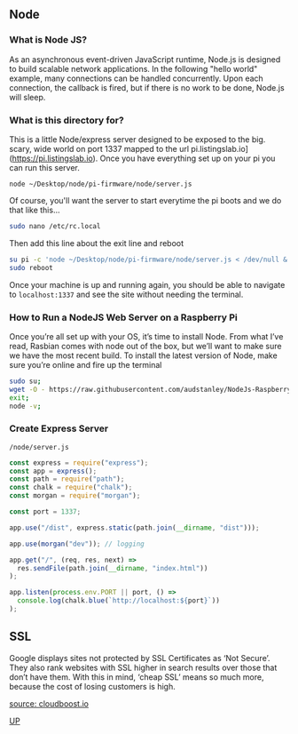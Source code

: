 ## Node

### What is Node JS?

As an asynchronous event-driven JavaScript runtime, Node.js is designed to build scalable network applications. In the following "hello world" example, many connections can be handled concurrently. Upon each connection, the callback is fired, but if there is no work to be done, Node.js will sleep.

### What is this directory for?

This is a little Node/express server designed to be exposed  to the big. scary, wide world on port 1337 mapped to the url  pi.listingslab.io](https://pi.listingslab.io). Once you have everything set up on your pi you can run this server. 

```
node ~/Desktop/node/pi-firmware/node/server.js
```

Of course, you'll want the server to start everytime the pi boots and we do that like this...

```bash
sudo nano /etc/rc.local
```

Then add this line about the exit line and reboot

```bash
su pi -c 'node ~/Desktop/node/pi-firmware/node/server.js < /dev/null &'
sudo reboot
```

Once your machine is up and running again, you should be able to navigate to `localhost:1337` and see the site without needing the terminal. 

### How to Run a NodeJS Web Server on a Raspberry Pi

Once you’re all set up with your OS, it’s time to install Node.
From what I’ve read, Rasbian comes with node out of the box,
but we’ll want to make sure we have the most recent build.
To install the latest version of Node, make sure you’re
online and fire up the terminal

```bash
sudo su;
wget -O - https://raw.githubusercontent.com/audstanley/NodeJs-Raspberry-Pi/master/Install-Node.sh | bash;
exit;
node -v;
```

### Create Express Server

`/node/server.js`

```javascript
const express = require("express");
const app = express();
const path = require("path");
const chalk = require("chalk");
const morgan = require("morgan");

const port = 1337;

app.use("/dist", express.static(path.join(__dirname, "dist")));

app.use(morgan("dev")); // logging

app.get("/", (req, res, next) =>
  res.sendFile(path.join(__dirname, "index.html"))
);

app.listen(process.env.PORT || port, () =>
  console.log(chalk.blue(`http://localhost:${port}`))
);
```

## SSL

Google displays sites not protected by SSL Certificates as ‘Not Secure’. They also rank websites with SSL higher in search results over those that don’t have them. With this in mind, ‘cheap SSL’ means so much more, because the cost of losing customers is high.

[source: cloudboost.io](https://blog.cloudboost.io/how-to-run-a-nodejs-web-server-on-a-raspberry-pi-for-development-3ef9ac0fc02c)

[UP](../)
